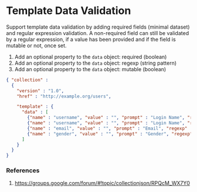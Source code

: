 # Template Data Validation

Support template data validation by adding required fields (minimal dataset) and regular expression validation. A non-required field can still be validated by a regular expression, if a value has been provided and if the field is mutable or not, once set.

1. Add an optional property to the <code>data</code> object: required (boolean)
2. Add an optional property to the <code>data</code> object: regexp (string pattern)
3. Add an optional property to the <code>data</code> object: mutable (boolean)

```json
{ "collection" :
  {
    "version" : "1.0",
    "href" : "http://example.org/users",

    "template" : {
      "data" : [
        {"name" : "username", "value" : "", "prompt" : "Login Name", "regexp" : "^[a-zA-Z0-9]*$", "required" : true, "mutable": true},
        {"name" : "username", "value" : "", "prompt" : "Login Name", "regexp" : "^[a-zA-Z0-9]*$", "required" : true},
        {"name" : "email", "value" : "", "prompt" : "Email", "regexp" : "^[\w\d.@]*$", "required" : true},
        {"name" : "gender", "value" : "", "prompt" : "Gender", "regexp" : "^(m|f)$"}
      ]
    }
  }
}
```

### References
1. https://groups.google.com/forum/#!topic/collectionjson/RPQcM_WX7Y0
